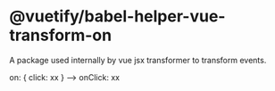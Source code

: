 # @vuetify/babel-helper-vue-transform-on

A package used internally by vue jsx transformer to transform events.

on: { click: xx } --> onClick: xx
